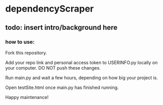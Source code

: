 # dependencyScraper

## todo: insert intro/background here

 ### how to use:

Fork this repository.

Add your repo link and personal access token to USERINFO.py locally on your computer. DO NOT push these changes. 

Run main.py and wait a few hours, depending on how big your project is. 

Open testSite.html once main.py has finished running. 

Happy maintenance!
